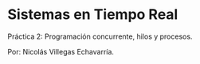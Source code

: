 
Sistemas en Tiempo Real 
==================================

Práctica 2: Programación concurrente, hilos y procesos.

Por: Nicolás Villegas Echavarría.